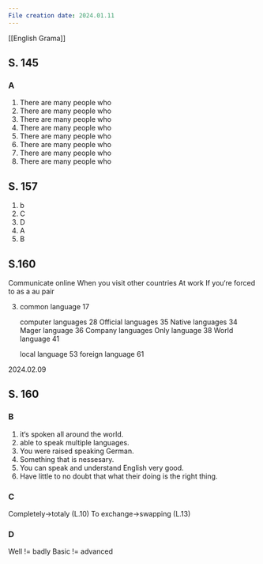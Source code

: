```yaml
---
File creation date: 2024.01.11
---
```


[[English Grama]]

## S. 145
### A
1. There are many people who 
2. There are many people who 
3. There are many people who 
4. There are many people who 
5. There are many people who 
6. There are many people who 
7. There are many people who 
8. There are many people who 

## S. 157
1. b
2. C
3. D
4. A
5. B

## S.160
Communicate online
When you visit other countries 
At work 
If you‘re forced to as a au pair

3. common  language 17
	
	computer languages 28
	Official languages 35
	Native languages 34
	Mager language 36
	Company languages
	Only language 38
	World language 41
	
	local language 53
	foreign language 61

2024.02.09
## S. 160
### B
1. it‘s spoken all around the world.
2. able to speak multiple languages.
3. You were raised speaking German.
4. Something that is nessesary.
5. You can speak and understand English very good.
6. Have little to no doubt that what their doing is the right thing.
### C
Completely->totaly (L.10)
To exchange->swapping (L.13)
### D
Well != badly
Basic != advanced 